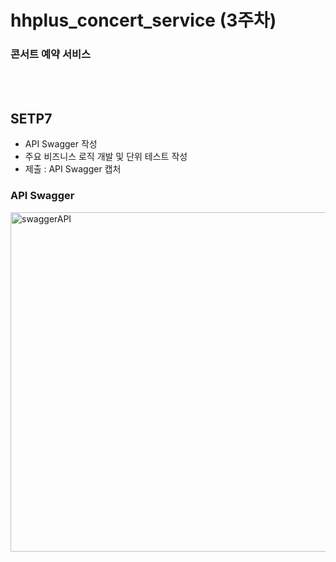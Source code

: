 # hhplus_concert_service (3주차)
### 콘서트 예약 서비스

<br><br>
## SETP7 
- API Swagger 작성
- 주요 비즈니스 로직 개발 및 단위 테스트 작성
- 제출 : API Swagger 캡처 

### API Swagger
<img width="543" alt="swaggerAPI" src="https://github.com/Len-Yoon/hhplus_concert_service/assets/76799034/ed6f56ad-f4c3-40bf-ab21-b0b5da959cbf">

